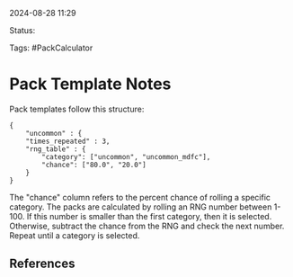 2024-08-28 11:29

Status:

Tags: #PackCalculator

# Pack Template Notes

Pack templates follow this structure: 

	{
		"uncommon" : {
		"times_repeated" : 3,
		"rng_table" : {
			"category": ["uncommon", "uncommon_mdfc"],
			"chance": ["80.0", "20.0"]
		}
	}

The "chance" column refers to the percent chance of rolling a specific category. The packs are calculated by rolling an RNG number between 1-100. If this number is smaller than the first category, then it is selected. Otherwise, subtract the chance from the RNG and check the next number. Repeat until a category is selected.
## References
